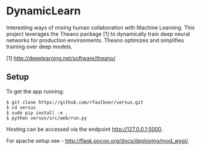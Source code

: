 DynamicLearn
============

Interesting ways of mixing human collaboration with Machine Learning.  This project leverages the Theano package [1]
to dynamically train deep neural networks for production environments.  Theano optimizes and simplifies training over
deep models.

[1] http://deeplearning.net/software/theano/

Setup
-----

To get the app running:

    $ git clone https://github.com/rfaulkner/versus.git
    $ cd versus
    $ sudo pip install -e .
    $ python versus/src/web/run.py

Hosting can be accessed via the endpoint http://127.0.0.1:5000.

For apache setup see - http://flask.pocoo.org/docs/deploying/mod_wsgi/.
